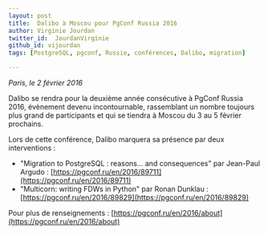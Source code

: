 ```yaml
---
layout: post
title:  Dalibo à Moscou pour PgConf Russia 2016
author: Virginie Jourdan
twitter_id:  JourdanVirginie   
github_id: vijourdan
tags: [PostgreSQL, pgconf, Russie, conférences, Dalibo, migration]

---
```

*Paris, le 2 février 2016*

Dalibo se rendra pour la deuxième année consécutive à PgConf Russia 2016, évènement devenu incontournable, rassemblant un nombre toujours plus grand de participants et qui se tiendra à Moscou du 3 au 5 février prochains.

<!--MORE-->

Lors de cette conférence, Dalibo marquera sa présence par deux interventions :

  * "Migration to PostgreSQL : reasons... and consequences" par Jean-Paul Argudo : [https://pgconf.ru/en/2016/89711](https://pgconf.ru/en/2016/89711)
  * "Multicorn: writing FDWs in Python" par Ronan Dunklau : [https://pgconf.ru/en/2016/89829](https://pgconf.ru/en/2016/89829)

Pour plus de renseignements : [https://pgconf.ru/en/2016/about](https://pgconf.ru/en/2016/about)  
